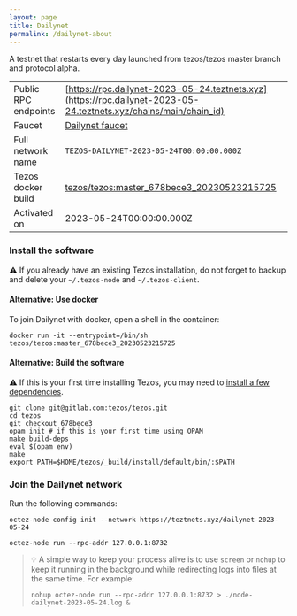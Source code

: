 ```yaml
---
layout: page
title: Dailynet
permalink: /dailynet-about
---
```


A testnet that restarts every day launched from tezos/tezos master branch and protocol alpha.

| | |
|-------|---------------------|
| Public RPC endpoints | [https://rpc.dailynet-2023-05-24.teztnets.xyz](https://rpc.dailynet-2023-05-24.teztnets.xyz/chains/main/chain_id)<br/> |
| Faucet | [Dailynet faucet](https://faucet.dailynet-2023-05-24.teztnets.xyz) |
| Full network name | `TEZOS-DAILYNET-2023-05-24T00:00:00.000Z` |
| Tezos docker build | [tezos/tezos:master_678bece3_20230523215725](https://hub.docker.com/r/tezos/tezos/tags?page=1&ordering=last_updated&name=master_678bece3_20230523215725) |
| Activated on | 2023-05-24T00:00:00.000Z |





### Install the software

⚠️  If you already have an existing Tezos installation, do not forget to backup and delete your `~/.tezos-node` and `~/.tezos-client`.



#### Alternative: Use docker

To join Dailynet with docker, open a shell in the container:

```
docker run -it --entrypoint=/bin/sh tezos/tezos:master_678bece3_20230523215725
```

#### Alternative: Build the software

⚠️  If this is your first time installing Tezos, you may need to [install a few dependencies](https://tezos.gitlab.io/introduction/howtoget.html#setting-up-the-development-environment-from-scratch).

```
git clone git@gitlab.com:tezos/tezos.git
cd tezos
git checkout 678bece3
opam init # if this is your first time using OPAM
make build-deps
eval $(opam env)
make
export PATH=$HOME/tezos/_build/install/default/bin/:$PATH
```

### Join the Dailynet network

Run the following commands:

```
octez-node config init --network https://teztnets.xyz/dailynet-2023-05-24

octez-node run --rpc-addr 127.0.0.1:8732
```

> 💡 A simple way to keep your process alive is to use `screen` or `nohup` to keep it running in the background while redirecting logs into files at the same time. For example:
>
> ```bash=13
> nohup octez-node run --rpc-addr 127.0.0.1:8732 > ./node-dailynet-2023-05-24.log &
> ```


